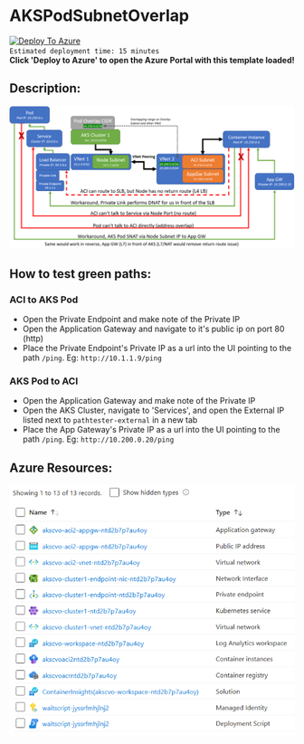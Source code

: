 # AKSPodSubnetOverlap

[![Deploy To Azure](https://aka.ms/deploytoazurebutton)](https://portal.azure.com/#create/Microsoft.Template/uri/https%3A%2F%2Fraw.githubusercontent.com%2FScottHolden%2FAzureGym%2Fmain%2FAKSPodSubnetOverlap%2F_generated%2Fdeploy.json)  
`Estimated deployment time: 15 minutes`  
**Click 'Deploy to Azure' to open the Azure Portal with this template loaded!**

## Description:
![Overview](_media/overview.png)

## How to test green paths:
### ACI to AKS Pod
- Open the Private Endpoint and make note of the Private IP
- Open the Application Gateway and navigate to it's public ip on port 80 (http)
- Place the Private Endpoint's Private IP as a url into the UI pointing to the path `/ping`. Eg: `http://10.1.1.9/ping`

### AKS Pod to ACI
- Open the Application Gateway and make note of the Private IP
- Open the AKS Cluster, navigate to 'Services', and open the External IP listed next to `pathtester-external` in a new tab
- Place the App Gateway's Private IP as a url into the UI pointing to the path `/ping`. Eg: `http://10.200.0.20/ping`

## Azure Resources:
![Azure Resources](_media/resources.png)